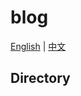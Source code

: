 # blog

[English](https://github.com/yuangwei/blog) | [中文](https://www.yuque.com/weiyuang/blog)

## Directory

